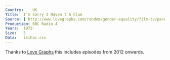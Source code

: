 ```yaml
---
Country:	UK
Title:	I'm Sorry I Haven't A Clue
Source:	[ http://www.lovegraphs.com/random/gender-equality/film-tv/panel-shows.html , http://www.comedy.co.uk/guide/radio/isihac/episodes/]
Production:	BBC Radio 4
Years:	1972-
Size:	5
Data:	isihac.csv
---
```


Thanks to [Love Graphs]() this includes episodes from 2012 onwards.